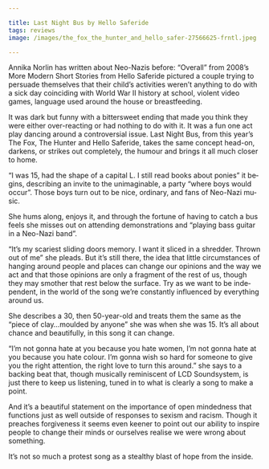```yaml
---

title: Last Night Bus by Hello Saferide
tags: reviews
image: /images/the_fox_the_hunter_and_hello_safer-27566625-frntl.jpeg

---
```


An­nika Norlin has writ­ten about Neo-Nazis be­fore: “Over­all” from 2008’s More Mod­ern Short Stor­ies from Hello Saferide pic­tured a couple try­ing to per­suade them­selves that their child’s activ­it­ies wer­en’t any­thing to do with a sick day co­in­cid­ing with World War II his­tory at school, vi­ol­ent video games, lan­guage used around the house or breast­feed­ing.

It was dark but funny with a bit­ter­sweet end­ing that made you think they were either over-re­act­ing or had noth­ing to do with it. It was a fun one act play dan­cing around a con­tro­ver­sial is­sue. Last Night Bus, from this year’s The Fox, The Hunter and Hello Saferide, takes the same concept head-on, darkens, or strikes out com­pletely, the hu­mour and brings it all much closer to home.

“I was 15, had the shape of a cap­ital L. I still read books about ponies” it be­gins, de­scrib­ing an in­vite to the un­ima­gin­able, a party “where boys would oc­cur”. Those boys turn out to be nice, or­din­ary, and fans of Neo-Nazi mu­sic.

She hums along, en­joys it, and through the for­tune of hav­ing to catch a bus feels she misses out on at­tend­ing demon­stra­tions and “play­ing bass gui­tar in a Neo-Nazi band”.

“It’s my scar­i­est slid­ing doors memory. I want it sliced in a shred­der. Thrown out of me” she pleads. But it’s still there, the idea that little cir­cum­stances of hanging around people and places can change our opin­ions and the way we act and that those opin­ions are only a frag­ment of the rest of us, though they may smother that rest be­low the sur­face. Try as we want to be in­de­pend­ent, in the world of the song we’re con­stantly in­flu­enced by everything around us.

She de­scribes a 30, then 50-year-old and treats them the same as the “piece of clay…moul­ded by any­one” she was when she was 15. It’s all about chance and beau­ti­fully, in this song it can change.

“I’m not gonna hate at you be­cause you hate wo­men, I’m not gonna hate at you be­cause you hate col­our. I’m gonna wish so hard for someone to give you the right at­ten­tion, the right love to turn this around.” she says to a back­ing beat that, though mu­sic­ally re­min­is­cent of LCD Sound­sys­tem, is just there to keep us listen­ing, tuned in to what is clearly a song to make a point.

And it’s a beau­ti­ful state­ment on the im­port­ance of open minded­ness that func­tions just as well out­side of re­sponses to sex­ism and ra­cism. Though it preaches for­give­ness it seems even keener to point out our abil­ity to in­spire people to change their minds or ourselves real­ise we were wrong about something.

It’s not so much a protest song as a stealthy blast of hope from the in­side.
